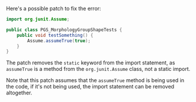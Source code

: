 Here's a possible patch to fix the error:
```java
import org.junit.Assume;

public class PGS_MorphologyGroupShapeTests {
    public void testSomething() {
        Assume.assumeTrue(true);
    }
}
```
The patch removes the `static` keyword from the import statement, as `assumeTrue` is a method from the `org.junit.Assume` class, not a static import.

Note that this patch assumes that the `assumeTrue` method is being used in the code, if it's not being used, the import statement can be removed altogether.